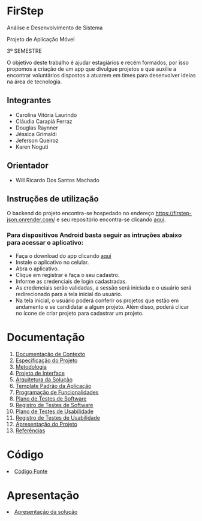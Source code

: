 # FirStep 

Análise e Desenvolvimento de Sistema 

Projeto de Aplicação Móvel

3º SEMESTRE

O objetivo deste trabalho é ajudar estagiários e recém formados, por isso propomos a criação de um app que divulgue projetos e que auxilie a encontrar voluntários dispostos a atuarem em times para desenvolver ideias na área de tecnologia. 

## Integrantes

* Carolina Vitória Laurindo 
* Cláudia Carapiá Ferraz
* Douglas Raynner 
* Jéssica Grimaldi
* Jeferson Queiroz 
* Karen Noguti

## Orientador

* Will Ricardo Dos Santos Machado

## Instruções de utilização

O backend do projeto encontra-se hospedado no endereço https://firstep-json.onrender.com/ e seu repositório encontra-se clicando [aqui](https://github.com/ClaudiaCarapiaFerraz/firstep_json_). 

### Para dispositivos Android basta seguir as intruções abaixo para acessar o aplicativo:

- Faça o download do app clicando [aqui](https://expo.dev/artifacts/eas/rV6WbytYcx8AdAwjzd5hEU.apk)
- Instale o aplicativo no celular.
- Abra o aplicativo. 
- Clique em registrar e faça o seu cadastro.
- Informe as credenciais de login cadastradas.
- As credenciais serão validadas, a sessão será iniciada e o usuário será redirecionado para a tela inicial do usuário.
- Na tela inicial, o usuário poderá conferir os projetos que estão em andamento e se candidatar a algum projeto. Além disso, poderá clicar no ícone de criar projeto para cadastrar um projeto.


# Documentação

<ol>
<li><a href="docs/01-Documentação de Contexto.md"> Documentação de Contexto</a></li>
<li><a href="docs/02-Especificação do Projeto.md"> Especificação do Projeto</a></li>
<li><a href="docs/03-Metodologia.md"> Metodologia</a></li>
<li><a href="docs/04-Projeto de Interface.md"> Projeto de Interface</a></li>
<li><a href="docs/05-Arquitetura da Solução.md"> Arquitetura da Solução</a></li>
<li><a href="docs/06-Template Padrão da Aplicação.md"> Template Padrão da Aplicação</a></li>
<li><a href="docs/07-Programação de Funcionalidades.md"> Programação de Funcionalidades</a></li>
<li><a href="docs/08-Plano de Testes de Software.md"> Plano de Testes de Software</a></li>
<li><a href="docs/09-Registro de Testes de Software.md"> Registro de Testes de Software</a></li>
<li><a href="docs/10-Plano de Testes de Usabilidade.md"> Plano de Testes de Usabilidade</a></li>
<li><a href="docs/11-Registro de Testes de Usabilidade.md"> Registro de Testes de Usabilidade</a></li>
<li><a href="docs/12-Apresentação do Projeto.md"> Apresentação do Projeto</a></li>
<li><a href="docs/13-Referências.md"> Referências</a></li>
</ol>

# Código

<li><a href="src/README.md"> Código Fonte</a></li>

# Apresentação

<li><a href="presentation/README.md"> Apresentação da solução</a></li>
